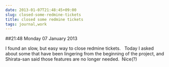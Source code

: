 ```yaml
---
date: 2013-01-07T21:48:45+09:00
slug: closed-some-redmine-tickets
title: closed some redmine tickets
tags: journal,work
---
```


##21:48 Monday 07 January 2013

I found an slow, but easy way to close redmine tickets.   Today I asked about some that have been lingering from the beginning of the project, and Shirata-san said those features are no longer needed.  Nice(?)
